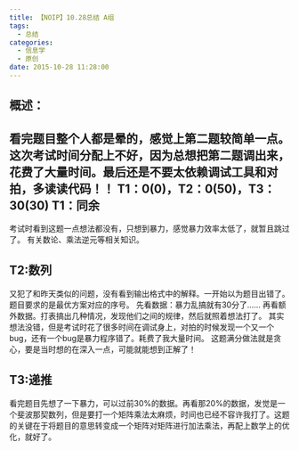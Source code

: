 ```yaml
---
title: 【NOIP】10.28总结 A组
tags:
  - 总结
categories:
  - 信息学
  - 原创
date: 2015-10-28 11:28:00
---
```

概述：
--
看完题目整个人都是晕的，感觉上第二题较简单一点。
这次考试时间分配上不好，因为总想把第二题调出来，花费了大量时间。最后还是不要太依赖调试工具和对拍，多读读代码！！
T1：0(0)，T2：0(50)，T3：30(30)
T1：同余 
--
考试时看到这题一点想法都没有，只想到暴力，感觉暴力效率太低了，就暂且跳过了。
有关数论、乘法逆元等相关知识。

T2:数列
--
又犯了和昨天类似的问题，没有看到输出格式中的解释。一开始以为题目出错了。题目要求的是最优方案对应的序号。
先看数据：暴力乱搞就有30分了......
再看额外数据。打表搞出几种情况，发现他们之间的规律，然后就照着想法打了。
其实想法没错，但是考试时花了很多时间在调试身上，对拍的时候发现一个又一个bug，还有一个bug是暴力程序错了。耗费了我大量时间。
这题满分做法就是贪心，要是当时想的在深入一点，可能就能想到正解了！

T3:递推
--
看完题目先想了一下暴力，可以过前30%的数据。再看那20%的数据，发觉是一个斐波那契数列，但是要打一个矩阵乘法太麻烦，时间也已经不容许我打了。这题的关键在于将题目的意思转变成一个矩阵对矩阵进行加法乘法，再配上数学上的优化，就好了。